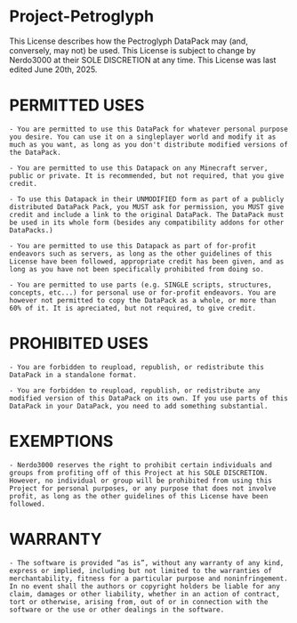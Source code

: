 # Project-Petroglyph
This License describes how the Pectroglyph DataPack may (and, conversely, may not) be used. This License is subject to change by Nerdo3000 at their SOLE DISCRETION at any time. This License was last edited June 20th, 2025.


PERMITTED USES
===================

	- You are permitted to use this DataPack for whatever personal purpose you desire. You can use it on a singleplayer world and modify it as much as you want, as long as you don't distribute modified versions of the DataPack.

	- You are permitted to use this Datapack on any Minecraft server, public or private. It is recommended, but not required, that you give credit. 

	- To use this Datapack in their UNMODIFIED form as part of a publicly distributed DataPack Pack, you MUST ask for permission, you MUST give credit and include a link to the original DataPack. The DataPack must be used in its whole form (besides any compatibility addons for other DataPacks.)

	- You are permitted to use this Datapack as part of for-profit endeavors such as servers, as long as the other guidelines of this License have been followed, appropriate credit has been given, and as long as you have not been specifically prohibited from doing so.

  	- You are permitted to use parts (e.g. SINGLE scripts, structures, concepts, etc...) for personal use or for-profit endeavors. You are however not permitted to copy the DataPack as a whole, or more than 60% of it. It is apreciated, but not required, to give credit.


PROHIBITED USES
====================

	- You are forbidden to reupload, republish, or redistribute this DataPack in a standalone format.

	- You are forbidden to reupload, republish, or redistribute any modified version of this DataPack on its own. If you use parts of this DataPack in your DataPack, you need to add something substantial.


EXEMPTIONS
=============
	
	- Nerdo3000 reserves the right to prohibit certain individuals and groups from profiting off of this Project at his SOLE DISCRETION. However, no individual or group will be prohibited from using this Project for personal purposes, or any purpose that does not involve profit, as long as the other guidelines of this License have been followed.

WARRANTY
====================
	- The software is provided “as is”, without any warranty of any kind, express or implied, including but not limited to the warranties of merchantability, fitness for a particular purpose and noninfringement. In no event shall the authors or copyright holders be liable for any claim, damages or other liability, whether in an action of contract, tort or otherwise, arising from, out of or in connection with the software or the use or other dealings in the software.
